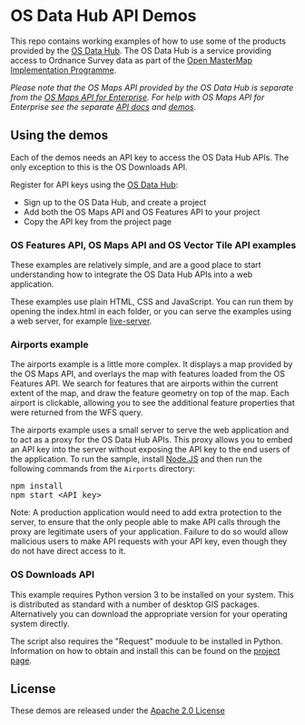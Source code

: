 # OS Data Hub API Demos

This repo contains working examples of how to use some of the products provided by the [OS Data Hub](https://osdatahub.os.uk/).
The OS Data Hub is a service providing access to Ordnance Survey data as part of the [Open MasterMap Implementation Programme](https://www.ordnancesurvey.co.uk/business-and-government/products/open-mastermap.html).

*Please note that the OS Maps API provided by the OS Data Hub is separate from the [OS Maps API for Enterprise](https://developer.ordnancesurvey.co.uk/os-maps-api-enterprise).
For help with OS Maps API for Enterprise see the separate [API docs](https://apidocs.os.uk/docs/os-maps-overview) and [demos](https://github.com/OrdnanceSurvey/OS-Maps-API).*

## Using the demos

Each of the demos needs an API key to access the OS Data Hub APIs. The only exception to this is the OS Downloads API.

Register for API keys using the [OS Data Hub](https://osdatahub.os.uk/):
- Sign up to the OS Data Hub, and create a project
- Add both the OS Maps API and OS Features API to your project
- Copy the API key from the project page

### OS Features API, OS Maps API and OS Vector Tile API examples

These examples are relatively simple, and are a good place to start understanding how to integrate the OS Data Hub APIs into a web application.

These examples use plain HTML, CSS and JavaScript. You can run them by opening the index.html in each folder, or you can serve the examples using a web server, for example [live-server](https://www.npmjs.com/package/live-server). 

### Airports example

The airports example is a little more complex.
It displays a map provided by the OS Maps API, and overlays the map with features loaded from the OS Features API.
We search for features that are airports within the current extent of the map, and draw the feature geometry on top of the map.
Each airport is clickable, allowing you to see the additional feature properties that were returned from the WFS query.

The airports example uses a small server to serve the web application and to act as a proxy for the OS Data Hub APIs.
This proxy allows you to embed an API key into the server without exposing the API key to the end users of the application.
To run the sample, install [Node.JS](https://nodejs.org) and then run the following commands from the `Airports` directory:

<pre>
npm install
npm start &lt;API key&gt;
</pre>

Note: A production application would need to add extra protection to the server, to ensure that the only people able
to make API calls through the proxy are legitimate users of your application. Failure to do so would allow malicious
users to make API requests with your API key, even though they do not have direct access to it.

### OS Downloads API

This example requires Python version 3 to be installed on your system. This is distributed as standard with a number of desktop GIS packages. Alternatively you can download the appropriate version for your operating system directly.

The script also requires the "Request" moduule to be installed in Python. Information on how to obtain and install this can be found on the [project page](https://pypi.org/project/requests/2.7.0/).

## License

These demos are released under the [Apache 2.0 License](http://www.apache.org/licenses/LICENSE-2.0.html)
